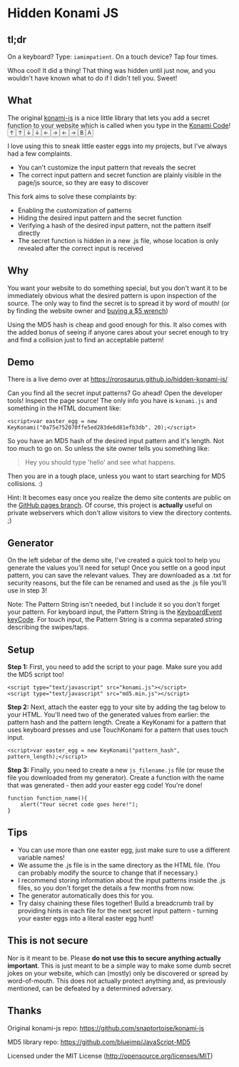 Hidden Konami JS
=========

## tl;dr

On a keyboard?  Type: ````iamimpatient````.  On a touch device?  Tap four times.

Whoa cool!  It did a thing!  That thing was hidden until just now, and you wouldn't have known what to do if I didn't tell you.  Sweet!

## What

The original [konami-js](https://github.com/snaptortoise/konami-js) is a nice little library that lets you add a secret function to your website which is called when you type in the [Konami Code](https://en.wikipedia.org/wiki/Konami_Code)!  <kbd class="keyboard-key nowrap" style="border: 1px solid #aaa; -moz-border-radius: 0.2em; -webkit-border-radius: 0.2em; border-radius: 0.2em; -moz-box-shadow: 0.1em 0.2em 0.2em #ddd; -webkit-box-shadow: 0.1em 0.2em 0.2em #ddd; box-shadow: 0.1em 0.2em 0.2em #ddd; background-color: #f9f9f9; background-image: -moz-linear-gradient(top, #eee, #f9f9f9, #eee); background-image: -o-linear-gradient(top, #eee, #f9f9f9, #eee); background-image: -webkit-linear-gradient(top, #eee, #f9f9f9, #eee); background-image: linear-gradient(to bottom, #eee, #f9f9f9, #eee); padding: 0.1em 0.3em; font-family: inherit; font-size: 0.85em;">↑</kbd><kbd class="keyboard-key nowrap" style="border: 1px solid #aaa; -moz-border-radius: 0.2em; -webkit-border-radius: 0.2em; border-radius: 0.2em; -moz-box-shadow: 0.1em 0.2em 0.2em #ddd; -webkit-box-shadow: 0.1em 0.2em 0.2em #ddd; box-shadow: 0.1em 0.2em 0.2em #ddd; background-color: #f9f9f9; background-image: -moz-linear-gradient(top, #eee, #f9f9f9, #eee); background-image: -o-linear-gradient(top, #eee, #f9f9f9, #eee); background-image: -webkit-linear-gradient(top, #eee, #f9f9f9, #eee); background-image: linear-gradient(to bottom, #eee, #f9f9f9, #eee); padding: 0.1em 0.3em; font-family: inherit; font-size: 0.85em;">↑</kbd><kbd class="keyboard-key nowrap" style="border: 1px solid #aaa; -moz-border-radius: 0.2em; -webkit-border-radius: 0.2em; border-radius: 0.2em; -moz-box-shadow: 0.1em 0.2em 0.2em #ddd; -webkit-box-shadow: 0.1em 0.2em 0.2em #ddd; box-shadow: 0.1em 0.2em 0.2em #ddd; background-color: #f9f9f9; background-image: -moz-linear-gradient(top, #eee, #f9f9f9, #eee); background-image: -o-linear-gradient(top, #eee, #f9f9f9, #eee); background-image: -webkit-linear-gradient(top, #eee, #f9f9f9, #eee); background-image: linear-gradient(to bottom, #eee, #f9f9f9, #eee); padding: 0.1em 0.3em; font-family: inherit; font-size: 0.85em;">↓</kbd><kbd class="keyboard-key nowrap" style="border: 1px solid #aaa; -moz-border-radius: 0.2em; -webkit-border-radius: 0.2em; border-radius: 0.2em; -moz-box-shadow: 0.1em 0.2em 0.2em #ddd; -webkit-box-shadow: 0.1em 0.2em 0.2em #ddd; box-shadow: 0.1em 0.2em 0.2em #ddd; background-color: #f9f9f9; background-image: -moz-linear-gradient(top, #eee, #f9f9f9, #eee); background-image: -o-linear-gradient(top, #eee, #f9f9f9, #eee); background-image: -webkit-linear-gradient(top, #eee, #f9f9f9, #eee); background-image: linear-gradient(to bottom, #eee, #f9f9f9, #eee); padding: 0.1em 0.3em; font-family: inherit; font-size: 0.85em;">↓</kbd><kbd class="keyboard-key nowrap" style="border: 1px solid #aaa; -moz-border-radius: 0.2em; -webkit-border-radius: 0.2em; border-radius: 0.2em; -moz-box-shadow: 0.1em 0.2em 0.2em #ddd; -webkit-box-shadow: 0.1em 0.2em 0.2em #ddd; box-shadow: 0.1em 0.2em 0.2em #ddd; background-color: #f9f9f9; background-image: -moz-linear-gradient(top, #eee, #f9f9f9, #eee); background-image: -o-linear-gradient(top, #eee, #f9f9f9, #eee); background-image: -webkit-linear-gradient(top, #eee, #f9f9f9, #eee); background-image: linear-gradient(to bottom, #eee, #f9f9f9, #eee); padding: 0.1em 0.3em; font-family: inherit; font-size: 0.85em;">←</kbd><kbd class="keyboard-key nowrap" style="border: 1px solid #aaa; -moz-border-radius: 0.2em; -webkit-border-radius: 0.2em; border-radius: 0.2em; -moz-box-shadow: 0.1em 0.2em 0.2em #ddd; -webkit-box-shadow: 0.1em 0.2em 0.2em #ddd; box-shadow: 0.1em 0.2em 0.2em #ddd; background-color: #f9f9f9; background-image: -moz-linear-gradient(top, #eee, #f9f9f9, #eee); background-image: -o-linear-gradient(top, #eee, #f9f9f9, #eee); background-image: -webkit-linear-gradient(top, #eee, #f9f9f9, #eee); background-image: linear-gradient(to bottom, #eee, #f9f9f9, #eee); padding: 0.1em 0.3em; font-family: inherit; font-size: 0.85em;">→</kbd><kbd class="keyboard-key nowrap" style="border: 1px solid #aaa; -moz-border-radius: 0.2em; -webkit-border-radius: 0.2em; border-radius: 0.2em; -moz-box-shadow: 0.1em 0.2em 0.2em #ddd; -webkit-box-shadow: 0.1em 0.2em 0.2em #ddd; box-shadow: 0.1em 0.2em 0.2em #ddd; background-color: #f9f9f9; background-image: -moz-linear-gradient(top, #eee, #f9f9f9, #eee); background-image: -o-linear-gradient(top, #eee, #f9f9f9, #eee); background-image: -webkit-linear-gradient(top, #eee, #f9f9f9, #eee); background-image: linear-gradient(to bottom, #eee, #f9f9f9, #eee); padding: 0.1em 0.3em; font-family: inherit; font-size: 0.85em;">←</kbd><kbd class="keyboard-key nowrap" style="border: 1px solid #aaa; -moz-border-radius: 0.2em; -webkit-border-radius: 0.2em; border-radius: 0.2em; -moz-box-shadow: 0.1em 0.2em 0.2em #ddd; -webkit-box-shadow: 0.1em 0.2em 0.2em #ddd; box-shadow: 0.1em 0.2em 0.2em #ddd; background-color: #f9f9f9; background-image: -moz-linear-gradient(top, #eee, #f9f9f9, #eee); background-image: -o-linear-gradient(top, #eee, #f9f9f9, #eee); background-image: -webkit-linear-gradient(top, #eee, #f9f9f9, #eee); background-image: linear-gradient(to bottom, #eee, #f9f9f9, #eee); padding: 0.1em 0.3em; font-family: inherit; font-size: 0.85em;">→</kbd><kbd class="keyboard-key nowrap" style="border: 1px solid #aaa; -moz-border-radius: 0.2em; -webkit-border-radius: 0.2em; border-radius: 0.2em; -moz-box-shadow: 0.1em 0.2em 0.2em #ddd; -webkit-box-shadow: 0.1em 0.2em 0.2em #ddd; box-shadow: 0.1em 0.2em 0.2em #ddd; background-color: #f9f9f9; background-image: -moz-linear-gradient(top, #eee, #f9f9f9, #eee); background-image: -o-linear-gradient(top, #eee, #f9f9f9, #eee); background-image: -webkit-linear-gradient(top, #eee, #f9f9f9, #eee); background-image: linear-gradient(to bottom, #eee, #f9f9f9, #eee); padding: 0.1em 0.3em; font-family: inherit; font-size: 0.85em;">B</kbd><kbd class="keyboard-key nowrap" style="border: 1px solid #aaa; -moz-border-radius: 0.2em; -webkit-border-radius: 0.2em; border-radius: 0.2em; -moz-box-shadow: 0.1em 0.2em 0.2em #ddd; -webkit-box-shadow: 0.1em 0.2em 0.2em #ddd; box-shadow: 0.1em 0.2em 0.2em #ddd; background-color: #f9f9f9; background-image: -moz-linear-gradient(top, #eee, #f9f9f9, #eee); background-image: -o-linear-gradient(top, #eee, #f9f9f9, #eee); background-image: -webkit-linear-gradient(top, #eee, #f9f9f9, #eee); background-image: linear-gradient(to bottom, #eee, #f9f9f9, #eee); padding: 0.1em 0.3em; font-family: inherit; font-size: 0.85em;">A</kbd>

I love using this to sneak little easter eggs into my projects, but I've always had a few complaints.
* You can't customize the input pattern that reveals the secret
* The correct input pattern and secret function are plainly visible in the page/js source, so they are easy to discover

This fork aims to solve these complaints by:
* Enabling the customization of patterns
* Hiding the desired input pattern and the secret function
 * Verifying a hash of the desired input pattern, not the pattern itself directly
 * The secret function is hidden in a new .js file, whose location is only revealed after the correct input is received

## Why

You want your website to do something special, but you don't want it to be immediately obvious what the desired pattern is upon inspection of the source.  The only way to find the secret is to spread it by word of mouth! (or by finding the website owner and [buying a $5 wrench](https://xkcd.com/538/))

Using the MD5 hash is cheap and good enough for this.  It also comes with the added bonus of seeing if anyone cares about your secret enough to try and find a collision just to find an acceptable pattern!

## Demo

There is a live demo over at https://rorosaurus.github.io/hidden-konami-js/

Can you find all the secret input patterns?  Go ahead!  Open the developer tools!  Inspect the page source!  The only info you have is ````konami.js```` and something in the HTML document like:

```
<script>var easter_egg = new KeyKonami("0a75e752070ffe5ed283de6d81efb3db", 20);</script>
```

So you have an MD5 hash of the desired input pattern and it's length.  Not too much to go on.  So unless the site owner tells you something like:

> Hey you should type 'hello' and see what happens.

Then you are in a tough place, unless you want to start searching for MD5 collisions. :)

Hint: It becomes easy once you realize the demo site contents are public on the [GitHub pages branch](https://github.com/rorosaurus/hidden-konami-js/tree/gh-pages).  Of course, this project is **actually** useful on private webservers which don't allow visitors to view the directory contents. ;)

## Generator

On the left sidebar of the demo site, I've created a quick tool to help you generate the values you'll need for setup!  Once you settle on a good input pattern, you can save the relevant values.  They are downloaded as a .txt for security reasons, but the file can be renamed and used as the .js file you'll use in step 3!

Note: The Pattern String isn't needed, but I include it so you don't forget your pattern.  For keyboard input, the Pattern String is the [KeyboardEvent keyCode](http://www.w3schools.com/jsref/event_key_keycode.asp).  For touch input, the Pattern String is a comma separated string describing the swipes/taps.

## Setup

**Step 1:** First, you need to add the script to your page.  Make sure you add the MD5 script too!
```
<script type="text/javascript" src="konami.js"></script>
<script type="text/javascript" src="md5.min.js"></script>
```

**Step 2:** Next, attach the easter egg to your site by adding the tag below to your HTML.  You'll need two of the generated values from earlier: the pattern hash and the pattern length.  Create a KeyKonami for a pattern that uses keyboard presses and use TouchKonami for a pattern that uses touch input.
```
<script>var easter_egg = new KeyKonami("pattern_hash", pattern_length);</script>
```

**Step 3:** Finally, you need to create a new  ````js_filename.js```` file (or reuse the file you downloaded from my generator).  Create a function with the name that was generated - then add your easter egg code!  You're done!
```
function function_name(){
    alert("Your secret code goes here!");
}
```

## Tips

* You can use more than one easter egg, just make sure to use a different variable names!
* We assume the .js file is in the same directory as the HTML file.  (You can probably modify the source to change that if necessary.)
* I recommend storing information about the input patterns inside the .js files, so you don't forget the details a few months from now.
 * The generator automatically does  this for you.
* Try daisy chaining these files together!  Build a breadcrumb trail by providing hints in each file for the next secret input pattern - turning your easter eggs into a literal easter egg hunt!

## This is not secure
Nor is it meant to be.  Please **do not use this to secure anything actually important**.  This is just meant to be a simple way to make some dumb secret jokes on your website, which can (mostly) only be discovered or spread by word-of-mouth.  This does not actually protect anything and, as previously mentioned, can be defeated by a determined adversary.

## Thanks

Original konami-js repo: https://github.com/snaptortoise/konami-js

MD5 library repo: https://github.com/blueimp/JavaScript-MD5

Licensed under the MIT License (http://opensource.org/licenses/MIT)
